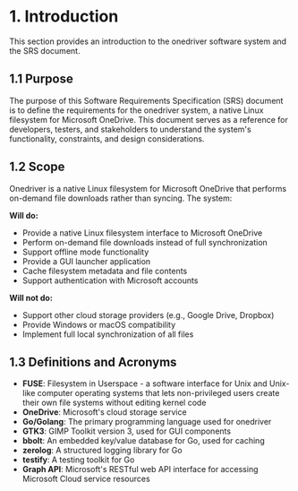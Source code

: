# 1. Introduction

This section provides an introduction to the onedriver software system and the SRS document.

## 1.1 Purpose
The purpose of this Software Requirements Specification (SRS) document is to define the requirements for the onedriver system, a native Linux filesystem for Microsoft OneDrive. This document serves as a reference for developers, testers, and stakeholders to understand the system's functionality, constraints, and design considerations.

## 1.2 Scope
Onedriver is a native Linux filesystem for Microsoft OneDrive that performs on-demand file downloads rather than syncing. The system:

**Will do:**
- Provide a native Linux filesystem interface to Microsoft OneDrive
- Perform on-demand file downloads instead of full synchronization
- Support offline mode functionality
- Provide a GUI launcher application
- Cache filesystem metadata and file contents
- Support authentication with Microsoft accounts

**Will not do:**
- Support other cloud storage providers (e.g., Google Drive, Dropbox)
- Provide Windows or macOS compatibility
- Implement full local synchronization of all files

## 1.3 Definitions and Acronyms
- **FUSE**: Filesystem in Userspace - a software interface for Unix and Unix-like computer operating systems that lets non-privileged users create their own file systems without editing kernel code
- **OneDrive**: Microsoft's cloud storage service
- **Go/Golang**: The primary programming language used for onedriver
- **GTK3**: GIMP Toolkit version 3, used for GUI components
- **bbolt**: An embedded key/value database for Go, used for caching
- **zerolog**: A structured logging library for Go
- **testify**: A testing toolkit for Go
- **Graph API**: Microsoft's RESTful web API interface for accessing Microsoft Cloud service resources
